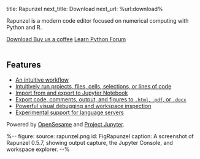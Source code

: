 title: Rapunzel
next_title: Download
next_url: %url:download%


Rapunzel is a modern code editor focused on numerical computing with Python and R.

<div class="btn-group" role="group" aria-label="...">
  <a role="button" class="btn btn-success" href="%url:download%">
		<span class="glyphicon glyphicon-download" aria-hidden="true"></span>
		Download
	 </a>
  <a role="button" class="btn btn-danger" href="https://www.buymeacoffee.com/cogsci">
  <span class="glyphicon glyphicon-heart" aria-hidden="true"></span>
  Buy us a coffee</a>  
  <a role="button" class="btn btn-success" href="https://python.cogsci.nl/">
  <span class="glyphicon glyphicon-education" aria-hidden="true"></span>
  	Learn Python
  </a>
  <a role="button" class="btn btn-success" href="https://forum.cogsci.nl/">
  <span class="glyphicon glyphicon-comment" aria-hidden="true"></span>
  Forum</a>
</div>

<br />

## Features

- [An intuitive workflow](%url:workflow%)
- [Intuitively run projects, files, cells, selections, or lines of code](%url:running%)
- [Import from and export to Jupyter Notebook](%notebooks)
- [Export code, comments, output, and figures to `.html`, `.pdf`, or `.docx`](%notebooks)
- [Powerful visual debugging and workspace inspection](%url:debugging%)
- [Experimental support for language servers](%url:language-server)

Powered by [OpenSesame](https://osdoc.cogsci.nl/) and [Project Jupyter](https://jupyter.org/).

%--
figure:
  source: rapunzel.png
  id: FigRapunzel
  caption: A screenshot of Rapunzel 0.5.7, showing output capture, the Jupyter Console, and workspace explorer.
--%
